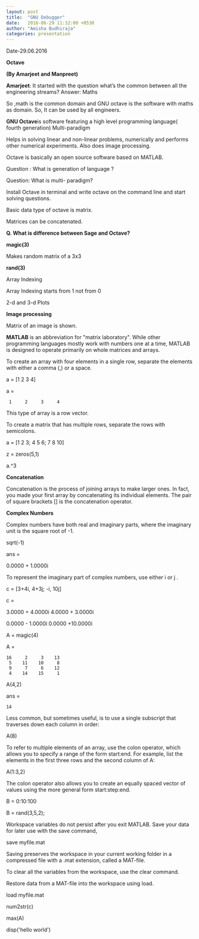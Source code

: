 ```yaml
---
layout: post
title:  "GNU Debugger"
date:   2016-06-29 11:32:00 +0530
author: "Amisha Budhiraja"
categories: presentation
---
```


Date-29.06.2016

**Octave**

**(By Amarjeet and Manpreet)**

**Amarjeet**: It started with the question what’s the common between all the engineering streams?
Answer: Maths

So ,math is the common domain and GNU octave is the software with maths as domain. So, It can be used by all engineers.

**GNU Octave**is software featuring a high level programming language( fourth generation)
Multi-paradigm 

Helps in solving linear and non-linear problems, numerically and performs other numerical experiments. Also does image processing.

Octave is basically an open source software based on MATLAB.

Question : What is generation of language ?

Question: What is multi- paradigm?

Install Octave in terminal and write octave on the command line and start solving questions.

Basic data type of octave is matrix.

Matrices can be concatenated.

**Q. What is difference between Sage and Octave?**
 
**magic(3)**

Makes random matrix of a 3x3 

**rand(3)**

Array Indexing

Array Indexing starts from 1 not from 0
 
2-d and 3-d Plots




**Image processing**

Matrix of an image is shown.



**MATLAB** is an abbreviation for "matrix laboratory". While other programming languages mostly work with numbers one at a time, MATLAB is designed to operate primarily on whole matrices and arrays.

To create an array with four elements in a single row, separate the elements with either a comma (,) or a space.

a = [1 2 3 4]

a =

     1     2     3     4

This type of array is a row vector.

To create a matrix that has multiple rows, separate the rows with semicolons.

a = [1 2 3; 4 5 6; 7 8 10]

z = zeros(5,1)

a.^3

**Concatenation**

Concatenation is the process of joining arrays to make larger ones. In fact, you made your first array by concatenating its individual elements. The pair of square brackets [] is the concatenation operator.

**Complex Numbers**

Complex numbers have both real and imaginary parts, where the imaginary unit is the square root of -1.

sqrt(-1)

ans =

   0.0000 + 1.0000i

To represent the imaginary part of complex numbers, use either i or j .

c = [3+4i, 4+3j; -i, 10j]

c =

   3.0000 + 4.0000i   4.0000 + 3.0000i
  
   0.0000 - 1.0000i   0.0000 +10.0000i


A = magic(4)

A =

    16     2     3    13
     5    11    10     8
     9     7     6    12
     4    14    15     1


A(4,2)

ans =

    14

Less common, but sometimes useful, is to use a single subscript that traverses down each column in order:

A(8)

To refer to multiple elements of an array, use the colon operator, which allows you to specify a range of the form start:end. For example, list the elements in the first three rows and the second column of A:

A(1:3,2)

The colon operator also allows you to create an equally spaced vector of values using the more general form start:step:end.

B = 0:10:100

B = rand(3,5,2);

Workspace variables do not persist after you exit MATLAB. Save your data for later use with the save command,

save myfile.mat

Saving preserves the workspace in your current working folder in a compressed file with a .mat extension, called a MAT-file.

To clear all the variables from the workspace, use the clear command.

Restore data from a MAT-file into the workspace using load.

load myfile.mat


num2str(c)

max(A)

disp('hello world')

